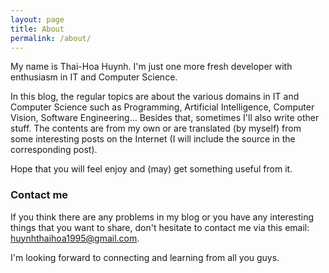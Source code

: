 ```yaml
---
layout: page
title: About
permalink: /about/
---
```


My name is Thai-Hoa Huynh. I'm just one more fresh developer with enthusiasm in IT and Computer Science.

In this blog, the regular topics are about the various domains in IT and Computer Science such as Programming, Artificial Intelligence, Computer Vision, Software Engineering... Besides that, sometimes I'll also write other stuff. The contents are from my own or are translated (by myself) from some interesting posts on the Internet (I will include the source in the corresponding post).

Hope that you will feel enjoy and (may) get something useful from it. 

### Contact me
If you think there are any problems in my blog or you have any interesting things that you want to share, don't hesitate to contact me via this email: [huynhthaihoa1995@gmail.com](mailto:huynhthaihoa1995@gmail.com).

I'm looking forward to connecting and learning from all you guys.
